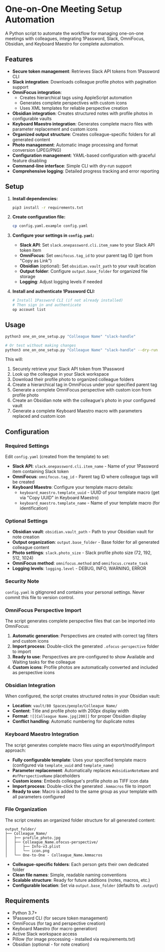 # One-on-One Meeting Setup Automation

A Python script to automate the workflow for managing one-on-one meetings with colleagues, integrating 1Password, Slack, OmniFocus, Obsidian, and Keyboard Maestro for complete automation.

## Features

- **Secure token management**: Retrieves Slack API tokens from 1Password CLI
- **Slack integration**: Downloads colleague profile photos with pagination support
- **OmniFocus integration**: 
  - Creates hierarchical tags using AppleScript automation
  - Generates complete perspectives with custom icons
  - Uses XML templates for reliable perspective creation
- **Obsidian integration**: Creates structured notes with profile photos in configurable vaults
- **Keyboard Maestro integration**: Generates complete macro files with parameter replacement and custom icons
- **Organized output structure**: Creates colleague-specific folders for all generated content
- **Photo management**: Automatic image processing and format conversion (JPEG/PNG)
- **Configuration management**: YAML-based configuration with graceful feature disabling
- **Command-line interface**: Simple CLI with dry-run support
- **Comprehensive logging**: Detailed progress tracking and error reporting

## Setup

1. **Install dependencies:**
   ```bash
   pip3 install -r requirements.txt
   ```

2. **Create configuration file:**
   ```bash
   cp config.yaml.example config.yaml
   ```
   
3. **Configure your settings in `config.yaml`:**
   - **Slack API**: Set `slack.onepassword.cli.item_name` to your Slack API token item
   - **OmniFocus**: Set `omnifocus.tag_id` to your parent tag ID (get from "Copy as Link")
   - **Obsidian** (optional): Set `obsidian.vault_path` to your vault location
   - **Output folder**: Configure `output.base_folder` for organized file storage
   - **Logging**: Adjust logging levels if needed

4. **Install and authenticate 1Password CLI:**
   ```bash
   # Install 1Password CLI (if not already installed)
   # Then sign in and authenticate
   op account list
   ```

## Usage

```bash
python3 one_on_one_setup.py "Colleague Name" "slack-handle"

# Or test without making changes
python3 one_on_one_setup.py "Colleague Name" "slack-handle" --dry-run
```

This will:
1. Securely retrieve your Slack API token from 1Password
2. Look up the colleague in your Slack workspace 
3. Download their profile photo to organized colleague folders
4. Create a hierarchical tag in OmniFocus under your specified parent tag
5. Generate a complete OmniFocus perspective with custom icon from profile photo
6. Create an Obsidian note with the colleague's photo in your configured vault
7. Generate a complete Keyboard Maestro macro with parameters replaced and custom icon

## Configuration

### Required Settings

Edit `config.yaml` (created from the template) to set:

- **Slack API**: `slack.onepassword.cli.item_name` - Name of your 1Password item containing Slack token
- **OmniFocus**: `omnifocus.tag_id` - Parent tag ID where colleague tags will be created
- **Keyboard Maestro**: Configure your template macro details:
  - `keyboard_maestro.template_uuid` - UUID of your template macro (get via "Copy UUID" in Keyboard Maestro)
  - `keyboard_maestro.template_name` - Name of your template macro (for identification)

### Optional Settings

- **Obsidian vault**: `obsidian.vault_path` - Path to your Obsidian vault for note creation
- **Output organization**: `output.base_folder` - Base folder for all generated colleague content  
- **Photo settings**: `slack.photo_size` - Slack profile photo size (72, 192, 512, 1024)
- **OmniFocus method**: `omnifocus.method` and `omnifocus.create_task`
- **Logging levels**: `logging.level` - DEBUG, INFO, WARNING, ERROR

### Security Note

`config.yaml` is gitignored and contains your personal settings. Never commit this file to version control.

### OmniFocus Perspective Import

The script generates complete perspective files that can be imported into OmniFocus:

1. **Automatic generation**: Perspectives are created with correct tag filters and custom icons
2. **Import process**: Double-click the generated `.ofocus-perspective` folder to import
3. **Ready to use**: Perspectives are pre-configured to show Available and Waiting tasks for the colleague
4. **Custom icons**: Profile photos are automatically converted and included as perspective icons

### Obsidian Integration

When configured, the script creates structured notes in your Obsidian vault:

- **Location**: `vault/80 Spaces/people/Colleague Name/`
- **Content**: Title and profile photo with 200px display width  
- **Format**: `![[Colleague Name.jpg|200]]` for proper Obsidian display
- **Conflict handling**: Automatic numbering for duplicate notes

### Keyboard Maestro Integration

The script generates complete macro files using an export/modify/import approach:

- **Fully configurable template**: Uses your specified template macro (configured via `template_uuid` and `template_name`)
- **Parameter replacement**: Automatically replaces `#obsidianNoteName` and `#ofPerspectiveName` placeholders
- **Custom icons**: Embeds colleague's profile photo as TIFF icon data
- **Import process**: Double-click the generated `.kmmacros` file to import
- **Ready to use**: Macro is added to the same group as your template with all parameters configured

### File Organization

The script creates an organized folder structure for all generated content:

```
output_folder/
├── Colleague_Name/
│   ├── profile_photo.jpg
│   ├── Colleague_Name.ofocus-perspective/
│   │   ├── Info-v3.plist
│   │   └── icon.png
│   └── One-to-One - Colleague_Name.kmmacros
```

- **Colleague-specific folders**: Each person gets their own dedicated folder
- **Clean file names**: Simple, readable naming conventions  
- **Scalable structure**: Ready for future additions (notes, macros, etc.)
- **Configurable location**: Set via `output.base_folder` (defaults to `.output`)

## Requirements

- Python 3.7+
- 1Password CLI (for secure token management)
- OmniFocus (for tag and perspective creation)
- Keyboard Maestro (for macro generation)
- Active Slack workspace access
- Pillow (for image processing - installed via requirements.txt)
- Obsidian (optional - for note creation)